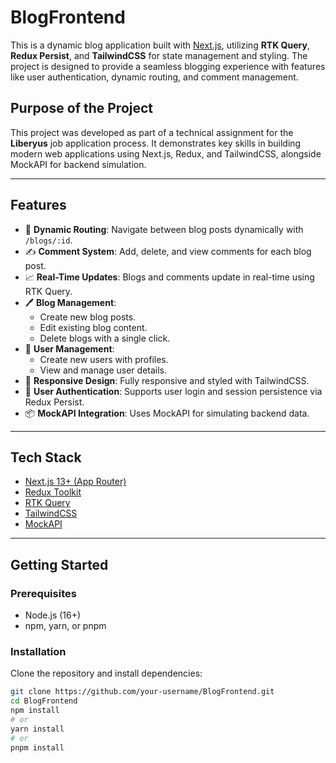 # BlogFrontend

This is a dynamic blog application built with [Next.js](https://nextjs.org), utilizing **RTK Query**, **Redux Persist**, and **TailwindCSS** for state management and styling. The project is designed to provide a seamless blogging experience with features like user authentication, dynamic routing, and comment management.

## Purpose of the Project

This project was developed as part of a technical assignment for the **Liberyus** job application process. It demonstrates key skills in building modern web applications using Next.js, Redux, and TailwindCSS, alongside MockAPI for backend simulation. 

---

## Features

- 🚀 **Dynamic Routing**: Navigate between blog posts dynamically with `/blogs/:id`.
- ✍️ **Comment System**: Add, delete, and view comments for each blog post.
- 📈 **Real-Time Updates**: Blogs and comments update in real-time using RTK Query.
- 🖊️ **Blog Management**: 
  - Create new blog posts.
  - Edit existing blog content.
  - Delete blogs with a single click.
- 👥 **User Management**:
  - Create new users with profiles.
  - View and manage user details.
- 🎨 **Responsive Design**: Fully responsive and styled with TailwindCSS.
- 🔐 **User Authentication**: Supports user login and session persistence via Redux Persist.
- 📦 **MockAPI Integration**: Uses MockAPI for simulating backend data.


---

## Tech Stack

- [Next.js 13+ (App Router)](https://nextjs.org)
- [Redux Toolkit](https://redux-toolkit.js.org/)
- [RTK Query](https://redux-toolkit.js.org/rtk-query/overview)
- [TailwindCSS](https://tailwindcss.com/)
- [MockAPI](https://mockapi.io/)

---

## Getting Started

### Prerequisites

- Node.js (16+)
- npm, yarn, or pnpm

### Installation

Clone the repository and install dependencies:

```bash
git clone https://github.com/your-username/BlogFrontend.git
cd BlogFrontend
npm install
# or
yarn install
# or
pnpm install
